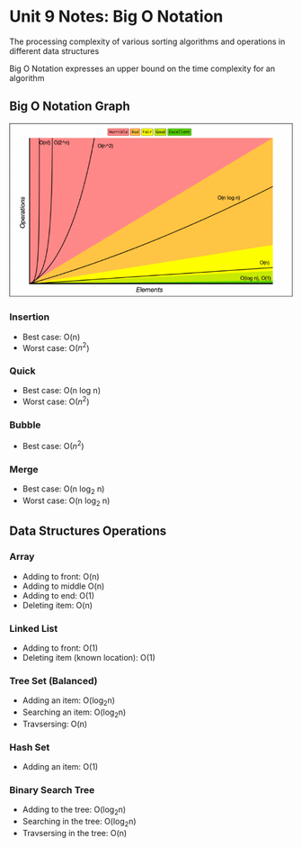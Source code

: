 # Unit 9 Notes: Big O Notation
The processing complexity of various sorting algorithms and operations in different data structures

Big O Notation expresses an upper bound on the time complexity for an algorithm


## Big O Notation Graph
![](assets/time-complexity-chart.png) 

### Insertion
- Best case: O(n)
- Worst case: O($n^2$)

### Quick
- Best case: O(n log n)
- Worst case: O($n^2$)

### Bubble
- Best case: O($n^2$)

### Merge
- Best case: O(n log<sub>2</sub> n)
- Worst case: O(n log<sub>2</sub> n)

## Data Structures Operations

### Array
- Adding to front: O(n)
- Adding to middle O(n)
- Adding to end: O(1)
- Deleting item: O(n)

### Linked List
- Adding to front: O(1)
- Deleting item (known location): O(1)

### Tree Set (Balanced)
- Adding an item: O(log<sub>2</sub>n)
- Searching an item: O(log<sub>2</sub>n)
- Travsersing: O(n)

### Hash Set
- Adding an item: O(1)

### Binary Search Tree
- Adding to the tree: O(log<sub>2</sub>n)
- Searching in the tree: O(log<sub>2</sub>n)
- Travsersing in the tree: O(n)
